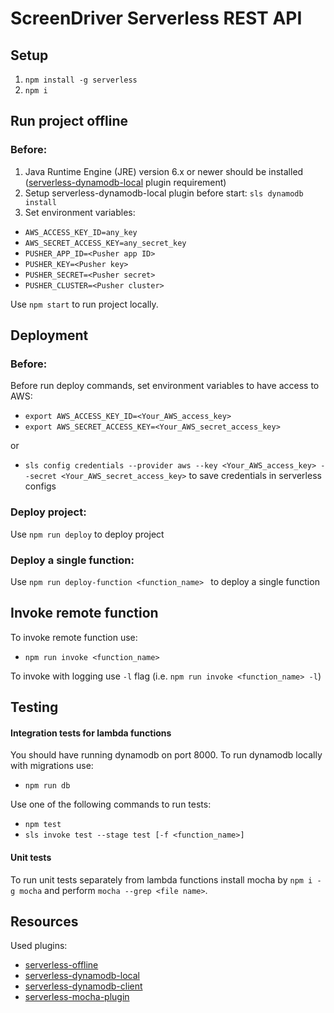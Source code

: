 # ScreenDriver Serverless REST API

## Setup

1. ```npm install -g serverless```
1. ```npm i``` 

## Run project offline
###  Before:
1. Java Runtime Engine (JRE) version 6.x or newer should be installed ([serverless-dynamodb-local](https://www.npmjs.com/package/serverless-dynamodb-local#this-plugin-requires) plugin requirement)
1. Setup serverless-dynamodb-local plugin before start: ```sls dynamodb install``` 
1. Set environment variables:

  * `AWS_ACCESS_KEY_ID=any_key`
  * `AWS_SECRET_ACCESS_KEY=any_secret_key`
  * `PUSHER_APP_ID=<Pusher app ID>`
  * `PUSHER_KEY=<Pusher key>`
  * `PUSHER_SECRET=<Pusher secret>`
  * `PUSHER_CLUSTER=<Pusher cluster>`


Use ```npm start``` to run project locally.

## Deployment
###  Before:
Before run deploy commands, set environment variables to have access to AWS:
* ```export AWS_ACCESS_KEY_ID=<Your_AWS_access_key>```
* ```export AWS_SECRET_ACCESS_KEY=<Your_AWS_secret_access_key>```

or 

* `sls config credentials --provider aws --key <Your_AWS_access_key> --secret <Your_AWS_secret_access_key>` to save credentials in serverless configs

###  Deploy project:
Use ```npm run deploy``` to deploy project

###  Deploy a single function:
Use ```npm run deploy-function <function_name> ``` to deploy a single function


## Invoke remote function
To invoke remote function use:
* ```npm run invoke <function_name>```

To invoke with logging use ``-l`` flag (i.e. ```npm run invoke <function_name> -l```)

## Testing

#### Integration tests for lambda functions

You should have running dynamodb on port 8000. To run dynamodb locally with migrations use:
* ```npm run db```

Use one of the following commands to run tests:
* ```npm test```
* ```sls invoke test --stage test [-f <function_name>]```

#### Unit tests

To run unit tests separately from lambda functions install mocha by `npm i -g mocha` and perform `mocha --grep <file name>`.

## Resources
Used plugins:

* [serverless-offline](https://github.com/dherault/serverless-offline)
* [serverless-dynamodb-local](https://github.com/99xt/serverless-dynamodb-local)
* [serverless-dynamodb-client](https://github.com/99xt/serverless-dynamodb-client)
* [serverless-mocha-plugin](https://github.com/SC5/serverless-mocha-plugin)
